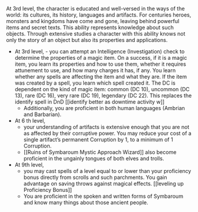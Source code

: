 


At 3rd level, the character is educated and well-versed in the ways of the world: its cultures, its history, languages and artifacts. For centuries heroes, monsters and kingdoms have come and gone, leaving behind powerful items and secret texts. This ability represents knowledge about such objects. Through extensive studies a character with this ability knows not only the story of an object but also its properties and applications.


- At 3rd level, 
		- you can attempt an Intelligence (Investigation) check to determine the properties of a magic item. On a success, if it is a magic item, you learn its properties and how to use them, whether it requires attunement to use, and how many charges it has, if any. You learn whether any spells are affecting the item and what they are. If the item was created by a spell, you learn which spell created it. The DC is dependent on the kind of magic item: common (DC 10), uncommon (DC 13), rare (DC 16), very rare (DC 19), legendary (DC 22). This replaces the identify spell in DnD [[identify better as downtime activity w]]
	- Additionally, you are proficient in both human languages (Ambrian and Barbarian).
- At 6 th level, 
	- your understanding of artifacts is extensive enough that you are not as affected by their corruptive power. You may reduce your cost of a single artifact’s permanent Corruption by 1, to a minimum of 1 Corruption.
	- [[Ruins of Symbaroum Mystic Approach Wizard]]  also become proficient in the ungainly tongues of both elves and trolls.
- At 9th level,
	- you may cast spells of a level equal to or lower than your proficiency bonus directly from scrolls and such parchments. You gain advantage on saving throws against magical effects. [[leveling up Proficiency Bonus]]
	- You are proficient in the spoken and written forms of Symbaroum and know many things about those ancient people. 
